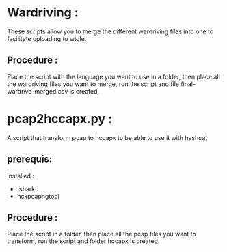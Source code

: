 # Wardriving :

These scripts allow you to merge the different wardriving files into one to facilitate uploading to wigle.

## Procedure :

Place the script with the language you want to use in a folder, 
then place all the wardriving files you want to merge, 
run the script and file final-wardrive-merged.csv is created.

# pcap2hccapx.py :

A script that transform pcap to hccapx to be able to use it with hashcat

## prerequis:
installed :
- tshark
- hcxpcapngtool

## Procedure :

Place the script in a folder, 
then place all the pcap files you want to transform, 
run the script and folder hccapx is created.
